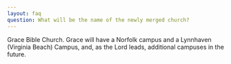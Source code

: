 ```yaml
---
layout: faq
question: What will be the name of the newly merged church?
---
```

Grace Bible Church.   Grace will have a Norfolk campus and a Lynnhaven (Virginia Beach) Campus, and, as the Lord leads, additional campuses in the future.
